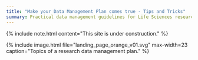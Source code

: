 ```yaml
---
title: "Make your Data Management Plan comes true - Tips and Tricks"
summary: Practical data management guidelines for Life Sciences researchers.
---
```


{% include note.html content="This site is under construction." %}

{% include image.html file="landing_page_orange_v01.svg" max-width=23 caption="Topics of a research data management plan." %}
